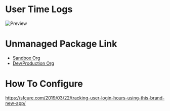 # User Time Logs

![Preview](https://i2.wp.com/sfcure.com/wp-content/uploads/2019/03/Screenshot-2019-03-23-at-3.28.57-AM-3725377157-1553293722235.png?w=1250&ssl=1)



# Unmanaged Package Link

- [Sandbox Org](https://test.salesforce.com/packaging/installPackage.apexp?p0=04t0o00000310UO)
- [Dev/Production Org](https://login.salesforce.com/packaging/installPackage.apexp?p0=04t0o00000310UO)


# How To Configure

https://sfcure.com/2019/03/22/tracking-user-login-hours-using-this-brand-new-app/

